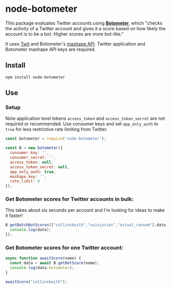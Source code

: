 # node-botometer

This package evaluates Twitter accounts using **[Botometer](https://botometer.iuni.iu.edu/#!/)**, which "checks the activity of a Twitter account and gives it a score based on how likely the account is to be a bot. Higher scores are more bot-like."

It uses [Twit](https://github.com/ttezel/twit) and Botometer's [mashape API](https://market.mashape.com/OSoMe/botometer). Twitter application and Botometer mashape API keys are required.

## Install

`npm install node-botometer`

## Use

### Setup

Note application level tokens `access_token` and `access_token_secret` are not required or recommended. Use consumer keys and set `app_only_auth` to `true` for less restrictive rate limiting from Twitter.

```js
const botometer = require('node-botometer');

const B = new botometer({
  consumer_key: '',
  consumer_secret: '',
  access_token: null,
  access_token_secret: null,
  app_only_auth: true,
  mashape_key: '',
  rate_limit: 0
});
```

### Get Botometer scores for Twitter accounts in bulk:

This takes about six seconds per account and I'm looking for ideas to make it faster!

```js
B.getBatchBotScores(["collinskeith","usinjuries","actual_ransom"],data => {
  console.log(data);
});
```

### Get Botometer scores for one Twitter account:
```js
async function awaitScore(name) {
  const data = await B.getBotScore(name);
  console.log(data.botometer);
}

awaitScore("collinskeith");
```
